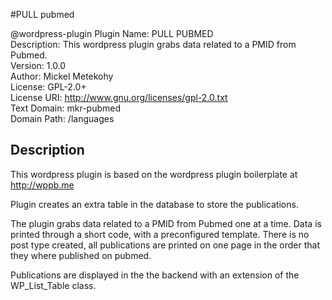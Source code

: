#PULL pubmed

@wordpress-plugin
Plugin Name:       PULL PUBMED  
Description:       This wordpress plugin grabs data related to a PMID from Pubmed.  
Version:           1.0.0  
Author:            Mickel Metekohy  
License:           GPL-2.0+  
License URI:       http://www.gnu.org/licenses/gpl-2.0.txt  
Text Domain:       mkr-pubmed  
Domain Path:       /languages  

## Description

This wordpress plugin is based on the wordpress plugin boilerplate at http://wppb.me

Plugin creates an extra table in the database to store the publications.

The plugin grabs data related to a PMID from Pubmed one at a time.
Data is printed through a short code, with a preconfigured template.
There is no post type created, all publications are printed on one page in the
order that they where published on pubmed.

Publications are displayed in the the backend with an extension of the WP_List_Table class.
